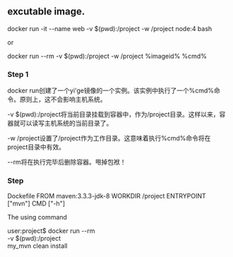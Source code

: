 ## excutable image.
docker run -it --name web -v $(pwd):/project -w /project node:4 bash

or

docker run --rm -v $(pwd):/project -w /project %imageid% %cmd%
### Step 1
docker run创建了一个yi'ge镜像的一个实例。该实例中执行了一个%cmd%命令。原则上，这不会影响主机系统。 

 -v $(pwd):/project将当前目录挂载到容器中，作为/project目录。这样以来，容器就可以读写主机系统的当前目录了。 

 -w /project设置了/project作为工作目录。这意味着执行%cmd%命令将在project目录中有效。 

 --rm将在执行完毕后删除容器。甩掉包袱！ 

### Step
Dockefile
FROM maven:3.3.3-jdk-8
WORKDIR /project
ENTRYPOINT ["mvn"]
CMD ["-h"]

The using command

user:project$ docker run --rm \
              -v $(pwd):/project \
              my_mvn clean install
